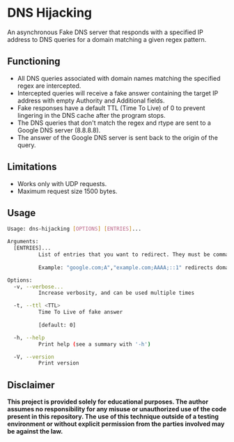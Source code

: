 # DNS Hijacking

An asynchronous Fake DNS server that responds with a specified IP address to DNS queries for a domain matching a given regex pattern.

## Functioning

- All DNS queries associated with domain names matching the specified regex are intercepted.
- Intercepted queries will receive a fake answer containing the target IP address with empty Authority and Additional fields.
- Fake responses have a default TTL (Time To Live) of 0 to prevent lingering in the DNS cache after the program stops.
- The DNS queries that don't match the regex and rtype are sent to a Google DNS server (8.8.8.8).
- The answer of the Google DNS server is sent back to the origin of the query.

## Limitations

- Works only with UDP requests.
- Maximum request size 1500 bytes.
  
## Usage

```bash
Usage: dns-hijacking [OPTIONS] [ENTRIES]...

Arguments:
  [ENTRIES]...
          List of entries that you want to redirect. They must be comma-separated, and each entry consists of a domain, rtype, and IP (which is local if you leave blank), separated by ';'.
          
          Example: "google.com;A","example.com;AAAA;::1" redirects domains that match 'google.com' with IPv4 and domains that match 'example.com' with IPv6 to local.

Options:
  -v, --verbose...
          Increase verbosity, and can be used multiple times

  -t, --ttl <TTL>
          Time To Live of fake answer
          
          [default: 0]

  -h, --help
          Print help (see a summary with '-h')

  -V, --version
          Print version
```

## Disclaimer

**This project is provided solely for educational purposes. The author assumes no responsibility for any misuse or unauthorized use of the code present in this repository. The use of this technique outside of a testing environment or without explicit permission from the parties involved may be against the law.**
